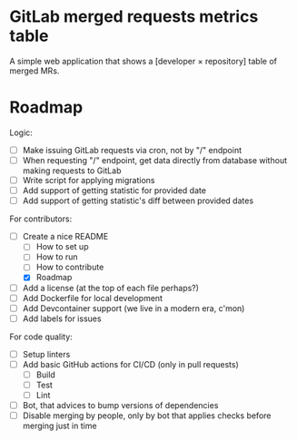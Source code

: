 # GitLab merged requests metrics table

A simple web application that shows a [developer × repository] table of merged MRs.

# Roadmap

Logic:

- [ ] Make issuing GitLab requests via cron, not by "/" endpoint
- [ ] When requesting "/" endpoint, get data directly from database without making requests to GitLab
- [ ] Write script for applying migrations
- [ ] Add support of getting statistic for provided date
- [ ] Add support of getting statistic's diff between provided dates

For contributors:

- [ ] Create a nice README
    - [ ] How to set up
    - [ ] How to run
    - [ ] How to contribute
    - [x] Roadmap
- [ ] Add a license (at the top of each file perhaps?)
- [ ] Add Dockerfile for local development
- [ ] Add Devcontainer support (we live in a modern era, c'mon)
- [ ] Add labels for issues

For code quality:

- [ ] Setup linters
- [ ] Add basic GitHub actions for CI/CD (only in pull requests)
    - [ ] Build
    - [ ] Test
    - [ ] Lint
- [ ] Bot, that advices to bump versions of dependencies
- [ ] Disable merging by people, only by bot that applies checks before merging just in time